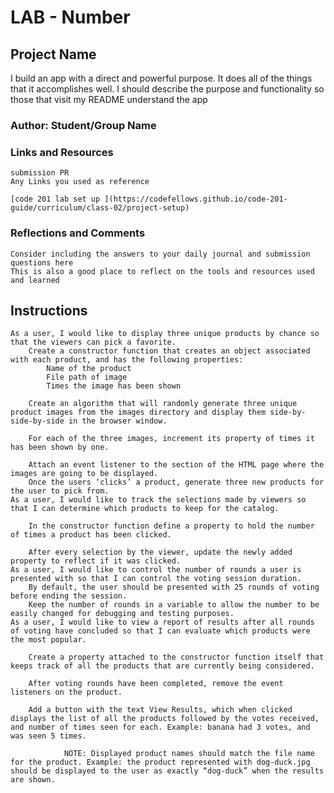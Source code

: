 # LAB - Number

## Project Name

I build an app with a direct and powerful purpose. It does all of the things that it accomplishes well. I should describe the purpose and functionality so those that visit my README understand the app

### Author: Student/Group Name

### Links and Resources

    submission PR
    Any Links you used as reference

    [code 201 lab set up ](https://codefellows.github.io/code-201-guide/curriculum/class-02/project-setup)

### Reflections and Comments

    Consider including the answers to your daily journal and submission questions here
    This is also a good place to reflect on the tools and resources used and learned

## Instructions

    As a user, I would like to display three unique products by chance so that the viewers can pick a favorite.
        Create a constructor function that creates an object associated with each product, and has the following properties:
            Name of the product
            File path of image
            Times the image has been shown

        Create an algorithm that will randomly generate three unique product images from the images directory and display them side-by-side-by-side in the browser window.

        For each of the three images, increment its property of times it has been shown by one.

        Attach an event listener to the section of the HTML page where the images are going to be displayed.
        Once the users ‘clicks’ a product, generate three new products for the user to pick from.
    As a user, I would like to track the selections made by viewers so that I can determine which products to keep for the catalog.

        In the constructor function define a property to hold the number of times a product has been clicked.

        After every selection by the viewer, update the newly added property to reflect if it was clicked.
    As a user, I would like to control the number of rounds a user is presented with so that I can control the voting session duration.
        By default, the user should be presented with 25 rounds of voting before ending the session.
        Keep the number of rounds in a variable to allow the number to be easily changed for debugging and testing purposes.
    As a user, I would like to view a report of results after all rounds of voting have concluded so that I can evaluate which products were the most popular.

        Create a property attached to the constructor function itself that keeps track of all the products that are currently being considered.

        After voting rounds have been completed, remove the event listeners on the product.

        Add a button with the text View Results, which when clicked displays the list of all the products followed by the votes received, and number of times seen for each. Example: banana had 3 votes, and was seen 5 times.

                NOTE: Displayed product names should match the file name for the product. Example: the product represented with dog-duck.jpg should be displayed to the user as exactly “dog-duck” when the results are shown.
